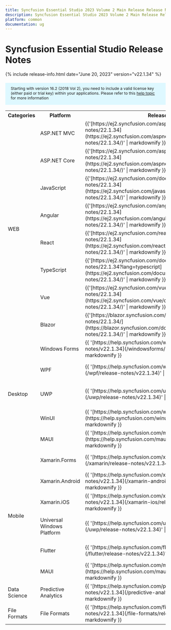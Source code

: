 ```yaml
---
title: Syncfusion Essential Studio 2023 Volume 2 Main Release Release Notes  
description: Syncfusion Essential Studio 2023 Volume 2 Main Release Release Notes  
platform: common
documentation: ug
---
```


# Syncfusion Essential Studio  Release Notes  

{% include release-info.html date="June 20, 2023"   version="v22.1.34" %} 

<style>
#license {
    font-size: .88em!important;
margin-top: 1.5em;     margin-bottom: 1.5em;
    background-color: #def8ff;
    padding: 10px 17px 14px;
}
</style>

<div id="license">
Starting with version 16.2 (2018 Vol 2), you need to include a valid license key (either paid or trial key) within your applications. 
Please refer to this <a href="/common/essential-studio/licensing/license-key">help topic</a> for more information 
</div>



<table>
<tr>
<th>
Categories</th><th>
Platform</th><th>
Release Notes</th><th>
Read Me</th></tr>
<tr>
<td rowspan="8">
WEB 
</td>
<td>
ASP.NET MVC
</td>
<td>{{'[https://ej2.syncfusion.com/aspnetmvc/documentation/release-notes/22.1.34](https://ej2.syncfusion.com/aspnetmvc/documentation/release-notes/22.1.34/)' | markdownify }}
</td>
<td>{{'[http://files2.syncfusion.com/Installs/v22.1.34/ReadMe/web/ASPMVC.html](http://files2.syncfusion.com/Installs/v22.1.34/ReadMe/web/ASPMVC.html)' | markdownify }}
</td>
</tr>
<tr>
<td>
ASP.NET Core	
</td>
<td>{{'[https://ej2.syncfusion.com/aspnetcore/documentation/release-notes/22.1.34](https://ej2.syncfusion.com/aspnetcore/documentation/release-notes/22.1.34/)' | markdownify }}
</td>
<td>{{'[http://files2.syncfusion.com/Installs/v22.1.34/ReadMe/web/ASPNETCORE.html](http://files2.syncfusion.com/Installs/v22.1.34/ReadMe/web/ASPNETCORE.html)' | markdownify }}
</td>
</tr>
<tr>
<td>
JavaScript
</td>
<td>{{'[https://ej2.syncfusion.com/documentation/release-notes/22.1.34](https://ej2.syncfusion.com/javascript/documentation/release-notes/22.1.34/)' | markdownify }}
</td>
<td>{{'[http://files2.syncfusion.com/Installs/v22.1.34/ReadMe/web/JavaScript.html](http://files2.syncfusion.com/Installs/v22.1.34/ReadMe/web/JavaScript.html)' | markdownify }}
</td>
</tr>
<tr>
<td>
Angular
</td>
<td>{{'[https://ej2.syncfusion.com/angular/documentation/release-notes/22.1.34](https://ej2.syncfusion.com/angular/documentation/release-notes/22.1.34/)' | markdownify }}
</td>
<td>{{'[http://files2.syncfusion.com/Installs/v22.1.34/ReadMe/web/Angular.html](http://files2.syncfusion.com/Installs/v22.1.34/ReadMe/web/Angular.html)' | markdownify }}
</td>
</tr>
<tr>
<td>
React
</td>
<td>{{'[https://ej2.syncfusion.com/react/documentation/release-notes/22.1.34](https://ej2.syncfusion.com/react/documentation/release-notes/22.1.34/)' | markdownify }}
</td>
<td>{{'[http://files2.syncfusion.com/Installs/v22.1.34/ReadMe/web/React.html](http://files2.syncfusion.com/Installs/v22.1.34/ReadMe/web/React.html)' | markdownify }}
</td>
</tr>
<tr>
<td>
TypeScript
</td>
<td>{{'[https://ej2.syncfusion.com/documentation/release-notes/22.1.34?lang=typescript](https://ej2.syncfusion.com/documentation/release-notes/22.1.34/)' | markdownify }}
</td>
<td>{{'[http://files2.syncfusion.com/Installs/v22.1.34/ReadMe/web/TypeScript.html](http://files2.syncfusion.com/Installs/v22.1.34/ReadMe/web/TypeScript.html)' | markdownify }}
</td>
</tr>
<tr>
<td>
Vue
</td>
<td>{{'[https://ej2.syncfusion.com/vue/documentation/release-notes/22.1.34](https://ej2.syncfusion.com/vue/documentation/release-notes/22.1.34/)' | markdownify }}
</td>
<td>{{'[http://files2.syncfusion.com/Installs/v22.1.34/ReadMe/web/Vue.html](http://files2.syncfusion.com/Installs/v22.1.34/ReadMe/web/Vue.html)' | markdownify }}
</td>
</tr>
<tr>
<td>
Blazor
</td>
<td>{{'[https://blazor.syncfusion.com/documentation/release-notes/22.1.34/](https://blazor.syncfusion.com/documentation/release-notes/22.1.34/)' | markdownify }}
</td>
<td>{{'[http://files2.syncfusion.com/Installs/v22.1.34/ReadMe/web/Blazor.html](http://files2.syncfusion.com/Installs/v22.1.34/ReadMe/web/Blazor.html)' | markdownify }}
</td>
</tr>
<tr>
<td rowspan="5">
Desktop
</td>
<td>
Windows Forms
</td>
<td>{{ '[https://help.syncfusion.com/windowsforms/release-notes/v22.1.34](/windowsforms/release-notes/v22.1.34)' | markdownify }}
</td>
<td>{{ '[http://files2.syncfusion.com/Installs/v22.1.34/ReadMe/WindowsForms.html](http://files2.syncfusion.com/Installs/v22.1.34/ReadMe/WindowsForms.html)' | markdownify }}
</td>
</tr>
<tr>
<td>
WPF
</td>
<td>{{ '[https://help.syncfusion.com/wpf/release-notes/v22.1.34](/wpf/release-notes/v22.1.34)' | markdownify }}
</td>
<td>{{ '[http://files2.syncfusion.com/Installs/v22.1.34/ReadMe/WPF.html](http://files2.syncfusion.com/Installs/v22.1.34/ReadMe/WPF.html)' | markdownify }}
</td>
</tr>
<tr>
<td>
UWP
</td>
<td>{{ '[https://help.syncfusion.com/uwp/release-notes/v22.1.34](/uwp/release-notes/v22.1.34)' | markdownify }}
</td>
<td>{{ '[http://files2.syncfusion.com/Installs/v22.1.34/ReadMe/UniversalWindows.html](http://files2.syncfusion.com/Installs/v22.1.34/ReadMe/UniversalWindows.html)' | markdownify }}
</td>
</tr>
<tr>
<td>
WinUI
</td>
<td>{{ '[https://help.syncfusion.com/winui/release-notes/v22.1.34](https://help.syncfusion.com/winui/release-notes/v22.1.34)' | markdownify }}
</td>
<td>{{ '[http://files2.syncfusion.com/Installs/v22.1.34/ReadMe/WinUI.html](http://files2.syncfusion.com/Installs/v22.1.34/ReadMe/WinUI.html)' | markdownify }}
</td>
</tr>
<tr>
<td>
MAUI
</td>
<td>{{ '[https://help.syncfusion.com/maui/release-notes/v22.1.34](https://help.syncfusion.com/maui/release-notes/v22.1.34)' | markdownify }}
</td>
<td>{{ '[http://files2.syncfusion.com/Installs/v22.1.34/ReadMe/.NETMAUI.html](http://files2.syncfusion.com/Installs/v22.1.34/ReadMe/.NETMAUI.html)' | markdownify }}
</td>
</tr>
<tr>
<td rowspan="6">
Mobile
</td>
<td>
Xamarin.Forms
</td>
<td>{{ '[https://help.syncfusion.com/xamarin/release-notes/v22.1.34](/xamarin/release-notes/v22.1.34)' | markdownify }}
</td>
<td>{{ '[http://files2.syncfusion.com/Installs/v22.1.34/ReadMe/Xamarin_Forms.html](http://files2.syncfusion.com/Installs/v22.1.34/ReadMe/Xamarin_Forms.html)' | markdownify }}
</td>
</tr>
<tr>
<td>
Xamarin.Android
</td>
<td>{{ '[https://help.syncfusion.com/xamarin-android/release-notes/v22.1.34](/xamarin-android/release-notes/v22.1.34)' | markdownify }}
</td>
<td>{{ '[http://files2.syncfusion.com/Installs/v22.1.34/ReadMe/Xamarin_Forms.html](http://files2.syncfusion.com/Installs/v22.1.34/ReadMe/Xamarin_Forms.html)' | markdownify }}
</td>
</tr>
<tr>
<td>
Xamarin.iOS
</td>
<td>{{ '[https://help.syncfusion.com/xamarin-ios/release-notes/v22.1.34](/xamarin-ios/release-notes/v22.1.34)' | markdownify }}
</td>
<td>{{ '[http://files2.syncfusion.com/Installs/v22.1.34/ReadMe/Xamarin_Forms.html](http://files2.syncfusion.com/Installs/v22.1.34/ReadMe/Xamarin_Forms.html)' | markdownify }}
</td>
</tr>
<tr>
<td>
Universal Windows Platform
</td>
<td>{{ '[https://help.syncfusion.com/uwp/release-notes/v22.1.34](/uwp/release-notes/v22.1.34)' | markdownify }}
</td>
<td>{{ '[http://files2.syncfusion.com/Installs/v22.1.34/ReadMe/UniversalWindows.html](http://files2.syncfusion.com/Installs/v22.1.34/ReadMe/UniversalWindows.html)' | markdownify }}
</td>
</tr>
<tr>
<td>
Flutter
</td>
<td>{{ '[https://help.syncfusion.com/flutter/release-notes/v22.1.34](/flutter/release-notes/v22.1.34)' | markdownify }}
</td>
<td>{{ '[http://files2.syncfusion.com/Installs/v22.1.34/ReadMe/Flutter.html](http://files2.syncfusion.com/Installs/v22.1.34/ReadMe/Flutter.html)' | markdownify }}
</td>
</tr>
<tr>
<td>
MAUI
</td>
<td>{{ '[https://help.syncfusion.com/maui/release-notes/v22.1.34](https://help.syncfusion.com/maui/release-notes/v22.1.34)' | markdownify }}
</td>
<td>{{ '[http://files2.syncfusion.com/Installs/v22.1.34/ReadMe/.NETMAUI.html](http://files2.syncfusion.com/Installs/v22.1.34/ReadMe/.NETMAUI.html)' | markdownify }}
</td>
</tr>



<tr>
<td>
Data Science
</td>
<td>
Predictive Analytics
</td>
<td>{{ '[https://help.syncfusion.com/predictive-analytics/release-notes/v22.1.34](/predictive-analytics/release-notes/v22.1.34)' | markdownify }}
</td>
<td>
</td>
</tr>
<tr>
<td>
File Formats
</td>
<td>
File Formats
</td>
<td>{{ '[https://help.syncfusion.com/file-formats/release-notes/v22.1.34](/file-formats/release-notes/v22.1.34)' | markdownify }}
</td>
<td>
</td>
</tr>
</table>